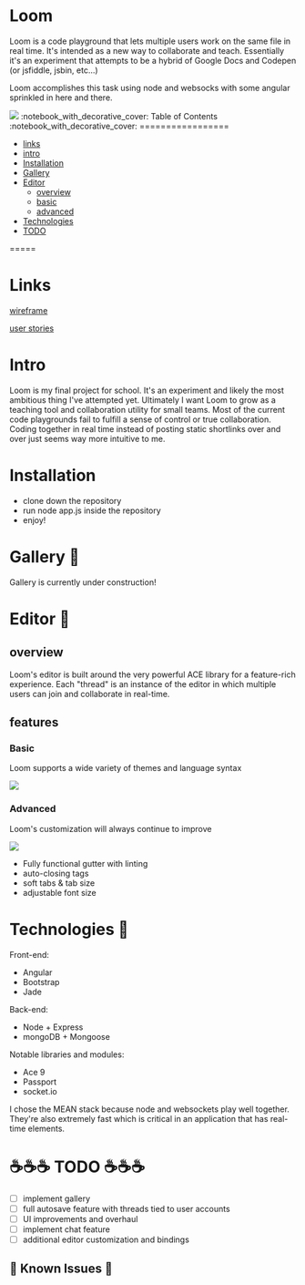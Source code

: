 Loom 
===============

Loom is a code playground that lets multiple users work on the same file in real time. 
It's intended as a new way to collaborate and teach. Essentially it's an experiment that 
attempts to be a hybrid of Google Docs and Codepen (or jsfiddle, jsbin, etc...)

Loom accomplishes this task using node and websocks with some angular sprinkled in here and there. 

<img src="http://i.imgur.com/1hC75oQ.png">
:notebook_with_decorative_cover: Table of Contents :notebook_with_decorative_cover:
=================

- [links](#links)
- [intro](#intro)
- [Installation](#installation)
- [Gallery](#gallery)
- [Editor](#editor)
  * [overview](#overview)
  * [basic](#basic)
  * [advanced](#advanced)
- [Technologies](#technologies)
- [TODO](#todo)

=====


# Links


[wireframe](https://github.com/SpookyCorridor/loom/tree/master/wireframes)

[user stories](https://github.com/SpookyCorridor/loom/blob/master/userstories/userstories.md)

# Intro

  Loom is my final project for school. It's an experiment and likely the most ambitious thing I've attempted yet.
  Ultimately I want Loom to grow as a teaching tool and collaboration utility for small teams. Most of the 
  current code playgrounds fail to fulfill a sense of control or true collaboration. Coding together in real time
  instead of posting static shortlinks over and over just seems way more intuitive to me. 

# Installation

 - clone down the repository
 - run node app.js inside the repository 
 - enjoy! 

# Gallery :game_die:

  Gallery is currently under construction!

# Editor :game_die:

## overview

Loom's editor is built around the very powerful ACE library for a feature-rich experience. Each "thread" is an instance
of the editor in which multiple users can join and collaborate in real-time. 

## features 

### Basic

Loom supports a wide variety of themes and language syntax 

<img src="http://i.imgur.com/L4o7ldZ.png"> 

### Advanced

Loom's customization will always continue to improve 

<img src="http://i.imgur.com/s3GKWnG.png">

- Fully functional gutter with linting 
- auto-closing tags
- soft tabs & tab size
- adjustable font size 

# Technologies :floppy_disk:

Front-end: 
- Angular
- Bootstrap
- Jade

Back-end: 
- Node + Express
- mongoDB + Mongoose

Notable libraries and modules: 
- Ace 9 
- Passport
- socket.io 

I chose the MEAN stack because node and websockets play well together. They're also extremely fast
which is critical in an application that has real-time elements. 

# :coffee::coffee::coffee: TODO :coffee::coffee::coffee:
- [ ] implement gallery
- [ ] full autosave feature with threads tied to user accounts
- [ ] UI improvements and overhaul
- [ ] implement chat feature 
- [ ] additional editor customization and bindings 

## :rotating_light: Known Issues  :rotating_light:


